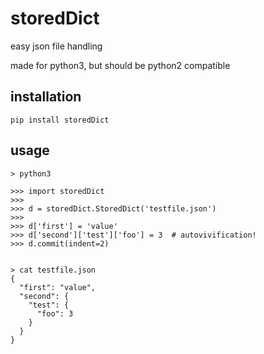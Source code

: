 # storedDict

easy json file handling

made for python3, but should be python2 compatible

## installation

    pip install storedDict


## usage

    > python3
    
    >>> import storedDict
    >>> 
    >>> d = storedDict.StoredDict('testfile.json')                                                                                                              
    >>> 
    >>> d['first'] = 'value'
    >>> d['second']['test']['foo'] = 3  # autovivification!
    >>> d.commit(indent=2)


    > cat testfile.json 
    {
      "first": "value",
      "second": {
        "test": {
          "foo": 3
        }
      }
    }

